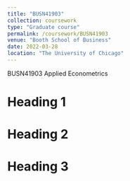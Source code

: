 ```yaml
---
title: "BUSN41903"
collection: coursework
type: "Graduate course"
permalink: /coursework/BUSN41903
venue: "Booth School of Business"
date: 2022-03-28
location: "The University of Chicago"
---
```


BUSN41903 Applied Econometrics

Heading 1
======

Heading 2
======

Heading 3
======
